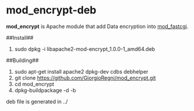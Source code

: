 mod_encrypt-deb
===============

**mod_encrypt** is Apache module that add Data encryption into 
[mod_fastcgi](http://www.fastcgi.com/mod_fastcgi/docs/mod_fastcgi.html).


##Install##
1. sudo dpkg -i libapache2-mod-encrypt_1.0.0-1_amd64.deb

##Building##

1. sudo apt-get install apache2 dpkg-dev cdbs debhelper
2. git clone https://github.com/GiorgioRegni/mod_encrypt.git
3. cd mod_encrypt
4. dpkg-buildpackage -d -b

deb file is generated in ../